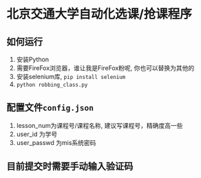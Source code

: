 # 北京交通大学自动化选课/抢课程序

## 如何运行

1. 安装Python
2. 需要FireFox浏览器，谁让我是FireFox粉呢, 你也可以替换为其他的
3. 安装selenium库, `pip install selenium`
4. `python robbing_class.py`

## 配置文件`config.json`

1. lesson_num为课程号/课程名称, 建议写课程号，精确度高一些
2. user_id 为学号
3. user_passwd 为mis系统密码

## 目前提交时需要手动输入验证码